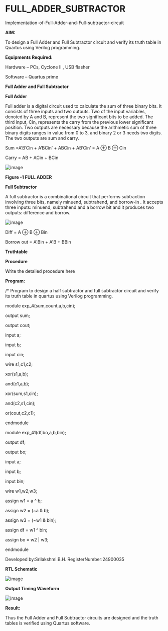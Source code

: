 # FULL_ADDER_SUBTRACTOR

Implementation-of-Full-Adder-and-Full-subtractor-circuit

**AIM:**

To design a Full Adder and Full Subtractor circuit and verify its truth table in Quartus using Verilog programming.

**Equipments Required:**

Hardware – PCs, Cyclone II , USB flasher

Software – Quartus prime

**Full Adder and Full Subtractor**

**Full Adder**

Full adder is a digital circuit used to calculate the sum of three binary bits. It consists of three inputs and two outputs. Two of the input variables, denoted by A and B, represent the two significant bits to be added. The third input, Cin, represents the carry from the previous lower significant position. Two outputs are necessary because the arithmetic sum of three binary digits ranges in value from 0 to 3, and binary 2 or 3 needs two digits. The two outputs are sum and carry.

Sum =A’B’Cin + A’BCin’ + ABCin + AB’Cin’ = A ⊕ B ⊕ Cin 

Carry = AB + ACin + BCin

![image](https://github.com/naavaneetha/FULL_ADDER_SUBTRACTOR/assets/154305477/0f30ba51-5ffb-4198-845f-18e054f675e7)

**Figure -1 FULL ADDER**

**Full Subtractor**

A full subtractor is a combinational circuit that performs subtraction involving three bits, namely minuend, subtrahend, and borrow-in . It accepts three inputs: minuend, subtrahend and a borrow bit and it produces two outputs: difference and borrow.

![image](https://github.com/naavaneetha/FULL_ADDER_SUBTRACTOR/assets/154305477/02b24f51-ab51-4304-9ad6-7b81ffc1ead5)

Diff = A ⊕ B ⊕ Bin 

Borrow out = A'Bin + A'B + BBin

**Truthtable**

**Procedure**

Write the detailed procedure here

**Program:**

/* Program to design a half subtractor and full subtractor circuit and verify its truth table in quartus using Verilog programming.

module exp_4(sum,count,a,b,cin);

output sum;

output cout;

input a;

input b;

input cin;

wire s1,c1,c2;

xor(s1,a,b);

and(c1,a,b);

xor(sum,s1,cin);

and(c2,s1,cin);

or(cout,c2,c1);

endmodule

module exp_41(df,bo,a,b,bin);

output df;

output bo;

input a;

input b;

input bin;

wire w1,w2,w3;

assign w1 = a ^ b;

assign w2 = (~a & b);

assign w3 = (~w1 & bin);

assign df = w1 ^ bin;

assign bo = w2 | w3;

endmodule


Developed by:Srilakshmi.B.H.
RegisterNumber:24900035

**RTL Schematic**

![image](https://github.com/user-attachments/assets/d47253fe-aaf7-44a9-bd68-738be5a8b7d3)

**Output Timing Waveform**

![image](https://github.com/user-attachments/assets/147d89fd-16f0-4966-b5ff-3579b72c1894)

**Result:**

Thus the Full Adder and Full Subtractor circuits are designed and the truth tables is verified using Quartus software.



